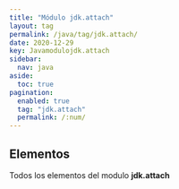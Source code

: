 ```yaml
---
title: "Módulo jdk.attach"
layout: tag
permalink: /java/tag/jdk.attach/
date: 2020-12-29
key: Javamodulojdk.attach
sidebar: 
  nav: java
aside: 
  toc: true
pagination: 
  enabled: true
  tag: "jdk.attach"
  permalink: /:num/
---
```


<h2>Elementos</h2>
Todos los elementos del modulo <strong>jdk.attach</strong>
